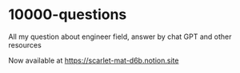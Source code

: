 # 10000-questions
All my question about engineer field, answer by chat GPT and other resources 

Now available at https://scarlet-mat-d6b.notion.site
